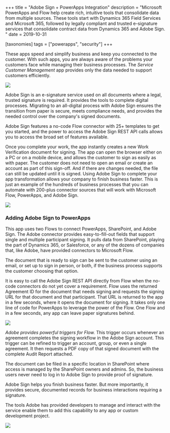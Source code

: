 +++
title = "Adobe Sign + PowerApps Integration"
description = "Microsoft PowerApps and Flow help create rich, intuitive tools that consolidate data from multiple sources. These tools start with Dynamics 365 Field Services and Microsoft 365, followed by legally compliant and trusted e-signature services that consolidate contract data from Dynamics 365 and Adobe Sign. "
date = 2019-10-31

[taxonomies]
tags = ["powerapps", "security"]
+++

These apps speed and simplify business and keep you connected to the customer. With
such apps, you are always aware of the problems your customers face
while managing their business processes. The *Service Customer Management*
app provides only the data needed to support customers efficiently.

![](https://o365hq.com/images/592.png)

Adobe Sign is an e-signature service used on all documents where a legal,
trusted signature is required. It provides the tools to complete digital
processes. Migrating to an all-digital process with Adobe Sign ensures
the transition from paper is secure, meets compliance needs, and
provides the needed control over the company's signed documents.

Adobe Sign features a no-code Flow connector with 25+ templates to get
you started, and the power to access the Adobe Sign REST
API calls allows you to access the broad set of features available.

Once you complete your work, the app instantly creates a new Work
Verification document for signing. The app can open the browser either
on a PC or on a mobile device, and allows the customer to sign as easily
as with paper. The customer does not need to open an email or create an
account as part of this sign-off. And if there are changes needed, the
file can still be updated until it is signed. Using Adobe Sign to
complete your app transformation allows your company to finish business
faster. This is just an example of the hundreds of business processes
that you can automate with 200-plus connector sources that will work
with Microsoft Flow, PowerApps, and Adobe Sign.

![](https://o365hq.com/images/593.png)

### Adding Adobe Sign to PowerApps

This app uses two Flows to connect PowerApps, SharePoint, and Adobe
Sign. The Adobe connector provides easy-to-fill-out fields that support
single and multiple participant signing. It pulls data from SharePoint,
playing the part of Dynamics 365, or Salesforce, or any of the dozens of
companies that, like Adobe, have provided connectors to Microsoft Flow.

The document that is ready to sign can be sent to the customer using an
email, or set up to sign in person, or both, if the business process
supports the customer choosing that option.

It is easy to call the Adobe Sign REST API directly
from Flow when the no-code connectors do not yet cover a requirement.
Flow uses the returned Agreement ID for the document that needs
signing and requests the signing URL for that document and that
participant. That URL is returned to the app in a few seconds,
where it opens the document for signing. It takes only one line of code
for PowerApps to leverage the power of the Flow. One Flow and in a few
seconds, any app can leave paper signatures behind.

![](https://o365hq.com/images/591.png)

*Adobe provides powerful triggers for Flow.* This trigger occurs
whenever an agreement completes the signing workflow in the Adobe Sign
account. This trigger can be refined to trigger an account, group, or
even a single agreement. It then requests a PDF copy of that
signed document with the complete Audit Report attached.

The document can be filed in a specific location in SharePoint where
access is managed by the SharePoint owners and admins. So, the business
users never need to log in to Adobe Sign to provide proof of signature.

Adobe Sign helps you finish business faster. But more importantly, it
provides secure, documented records for business interactions requiring
a signature.

The tools Adobe has provided developers to manage and interact with the
service enable them to add this capability to any app or custom
development project.

![](https://o365hq.com/images/594.png)
